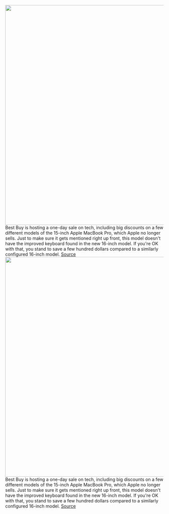<img src='https://cdn.vox-cdn.com/thumbor/2_8O1lJ8xM_ZWYttxehNukYMCPA=/0x0:2040x1360/1200x800/filters:focal(872x685:1198x1011)/cdn.vox-cdn.com/uploads/chorus_image/image/66641324/vpavic_180718_2757_0006.0.jpg' width='700px' /><br/>
Best Buy is hosting a one-day sale on tech, including big discounts on a few different models of the 15-inch Apple MacBook Pro, which Apple no longer sells. Just to make sure it gets mentioned right up front, this model doesn't have the improved keyboard found in the new 16-inch model. If you're OK with that, you stand to save a few hundred dollars compared to a similarly configured 16-inch model.
<a href='https://www.theverge.com/good-deals/2020/4/12/21216378/best-buy-sale-tech-deals-macbook-pro-beats-headphones'> Source <a/><img src='https://cdn.vox-cdn.com/thumbor/2_8O1lJ8xM_ZWYttxehNukYMCPA=/0x0:2040x1360/1200x800/filters:focal(872x685:1198x1011)/cdn.vox-cdn.com/uploads/chorus_image/image/66641324/vpavic_180718_2757_0006.0.jpg' width='700px' /><br/>
Best Buy is hosting a one-day sale on tech, including big discounts on a few different models of the 15-inch Apple MacBook Pro, which Apple no longer sells. Just to make sure it gets mentioned right up front, this model doesn't have the improved keyboard found in the new 16-inch model. If you're OK with that, you stand to save a few hundred dollars compared to a similarly configured 16-inch model.
<a href='https://www.theverge.com/good-deals/2020/4/12/21216378/best-buy-sale-tech-deals-macbook-pro-beats-headphones'> Source <a/>